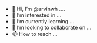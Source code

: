 - 👋 Hi, I’m @arvinwh ....
- 👀 I’m interested in ...
- 🌱 I’m currently learning ...
- 💞️ I’m looking to collaborate on ...
- 📫 How to reach ...

<!---
arvinwh/arvinwh is a ✨ special ✨ repository because its `README.md` (this file) appears on your GitHub profile.
You can click the Preview link to take a look at your changes.
--->

